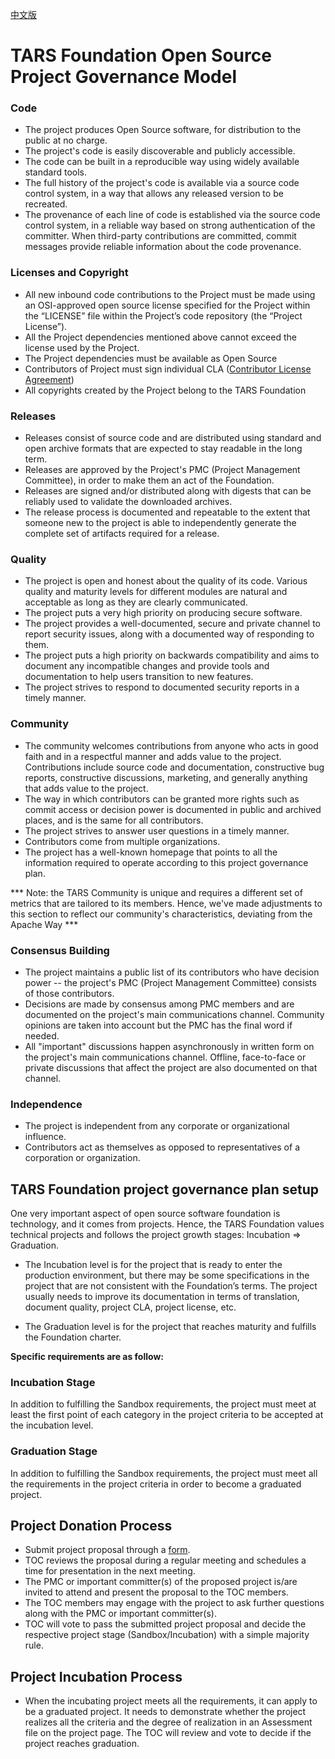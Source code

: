 [中文版](https://github.com/TarsCloud/TarsFoundation/blob/master/Community/%E9%A1%B9%E7%9B%AE%E6%B2%BB%E7%90%86%E6%96%B9%E6%A1%88.md)
# TARS Foundation Open Source Project Governance Model
 
### Code
 
- The project produces Open Source software, for distribution to the public at no charge. 
- The project's code is easily discoverable and publicly accessible.
- The code can be built in a reproducible way using widely available standard tools.
- The full history of the project's code is available via a source code control system, in a way that allows any released version to be recreated.
- The provenance of each line of code is established via the source code control system, in a reliable way based on strong authentication of the committer. When third-party contributions are committed, commit messages provide reliable information about the code provenance.
 
### Licenses and Copyright
 
- All new inbound code contributions to the Project must be made using an OSI-approved open source license specified for the Project within the “LICENSE” file within the Project’s code repository (the “Project License”).
- All the Project dependencies mentioned above cannot exceed the license used by the Project.
- The Project dependencies must be available as Open Source
- Contributors of Project must sign individual CLA ([Contributor License Agreement](https://tarscloud.github.io/TarsDocs_en/cla.html))
- All copyrights created by the Project belong to the TARS Foundation
 
 
### Releases
 
- Releases consist of source code and are distributed using standard and open archive formats that are expected to stay readable in the long term. 
- Releases are approved by the Project's PMC (Project Management Committee), in order to make them an act of the Foundation.
- Releases are signed and/or distributed along with digests that can be reliably used to validate the downloaded archives.
- The release process is documented and repeatable to the extent that someone new to the project is able to independently generate the complete set of artifacts required for a release.
 
### Quality
 
- The project is open and honest about the quality of its code. Various quality and maturity levels for different modules are natural and acceptable as long as they are clearly communicated.
- The project puts a very high priority on producing secure software.
- The project provides a well-documented, secure and private channel to report security issues, along with a documented way of responding to them.
- The project puts a high priority on backwards compatibility and aims to document any incompatible changes and provide tools and documentation to help users transition to new features.
- The project strives to respond to documented security reports in a timely manner.
 
### Community
 
- The community welcomes contributions from anyone who acts in good faith and in a respectful manner and adds value to the project. Contributions include source code and documentation, constructive bug reports, constructive discussions, marketing, and generally anything that adds value to the project.
- The way in which contributors can be granted more rights such as commit access or decision power is documented in public and archived places, and is the same for all contributors.
- The project strives to answer user questions in a timely manner.
- Contributors come from multiple organizations.
- The project has a well-known homepage that points to all the information required to operate according to this project governance plan.

*** Note: the TARS Community is unique and requires a different set of metrics that are tailored to its members. Hence, we've made adjustments to this section to reflect our community's characteristics, deviating from the Apache Way *** 

### Consensus Building
 
- The project maintains a public list of its contributors who have decision power -- the project's PMC (Project Management Committee) consists of those contributors.
- Decisions are made by consensus among PMC members and are documented on the project's main communications channel. Community opinions are taken into account but the PMC has the final word if needed.
- All "important" discussions happen asynchronously in written form on the project's main communications channel. Offline, face-to-face or private discussions that affect the project are also documented on that channel.

### Independence

- The project is independent from any corporate or organizational influence.
- Contributors act as themselves as opposed to representatives of a corporation or organization.

## TARS Foundation project governance plan setup
 
One very important aspect of open source software foundation is technology, and it comes from projects. Hence, the TARS Foundation values technical projects and follows the project growth stages: Incubation => Graduation.
 
- The Incubation level is for the project that is ready to enter the production environment, but there may be some specifications in the project that are not consistent with the Foundation’s terms. The project usually needs to improve its documentation in terms of translation, document quality, project CLA, project license, etc.
 
- The Graduation level is for the project that reaches maturity and fulfills the Foundation charter.
 
**Specific requirements are as follow:**
 
### Incubation Stage
In addition to fulfilling the Sandbox requirements, the project must meet at least the first point of each category in the project criteria to be accepted at the incubation level.

### Graduation Stage

In addition to fulfilling the Sandbox requirements, the project must meet all the requirements in the project criteria in order to become a graduated project.
 
## Project Donation Process
- Submit project proposal through a [form](https://docs.google.com/forms/u/2/d/1jM_nJcHg08gG3R7tboA-gSSOHlaHgvg3OHt6aBqgfXI/edit).
- TOC reviews the proposal during a regular meeting and schedules a time for presentation in the next meeting. 
- The PMC or important committer(s) of the proposed project is/are invited to attend and present the proposal to the TOC members.
- The TOC members may engage with the project to ask further questions along with the PMC or important committer(s).  
- TOC will vote to pass the submitted project proposal and decide the respective project stage (Sandbox/Incubation) with a simple majority rule. 
 
## Project Incubation Process 

- When the incubating project meets all the requirements, it can apply to be a graduated project. It needs to demonstrate whether the project realizes all the criteria and the degree of realization in an Assessment file on the project page. The TOC will review and vote to decide if the project reaches graduation.
